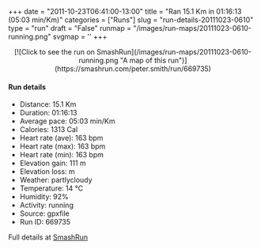 +++
date = "2011-10-23T06:41:00-13:00"
title = "Ran 15.1 Km in 01:16:13 (05:03 min/Km)"
categories = ["Runs"]
slug = "run-details-20111023-0610"
type = "run"
draft = "False"
runmap = "/images/run-maps/20111023-0610-running.png"
svgmap = '<polyline points="92 10, 93 8, 89 8, 87 9, 83 13, 82 20, 77 32, 75 39, 73 44, 67 64, 55 99, 48 96, 47 95, 42 91, 36 83, 33 81, 21 76, 17 69, 7 61, 0 57, 19 39, 21 37, 21 30, 21 27, 26 26, 39 24, 56 25, 63 25, 68 23, 81 13, 82 11, 79 6, 82 4, 93 1, 99 2, 100 3, 99 5, 98 7, 96 8">'
+++



<!--more-->

<center>
[![Click to see the run on SmashRun](/images/run-maps/20111023-0610-running.png "A map of this run")](https://smashrun.com/peter.smith/run/669735)
</center>

#### Run details

* Distance: 15.1 Km
* Duration: 01:16:13
* Average pace: 05:03 min/Km
* Calories: 1313 Cal
* Heart rate (ave): 163 bpm
* Heart rate (max): 163 bpm
* Heart rate (min): 163 bpm
* Elevation gain: 111 m
* Elevation loss:  m
* Weather: partlycloudy
* Temperature: 14 &deg;C
* Humidity: 92%
* Activity: running
* Source: gpxfile
* Run ID: 669735

Full details at [SmashRun](https://smashrun.com/peter.smith/run/669735)